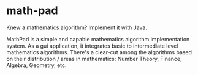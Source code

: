 # math-pad

Knew a mathematics algorithm? Implement it with Java.

MathPad is a simple and capable mathematics algorithm implementation system.
As a gui application, it integrates basic to intermediate level mathematics algorithms.
There's a clear-cut among the algorithms based on their distribution / areas in mathematics:
Number Theory, Finance, Algebra, Geometry, etc.
